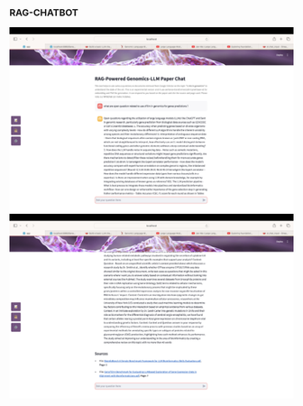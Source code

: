 ### RAG-CHATBOT

<img src="DEV-v0/ui/static/demo1.png" alt=""/>
<img src="DEV-v0/ui/static/demo2.png" alt=""/>